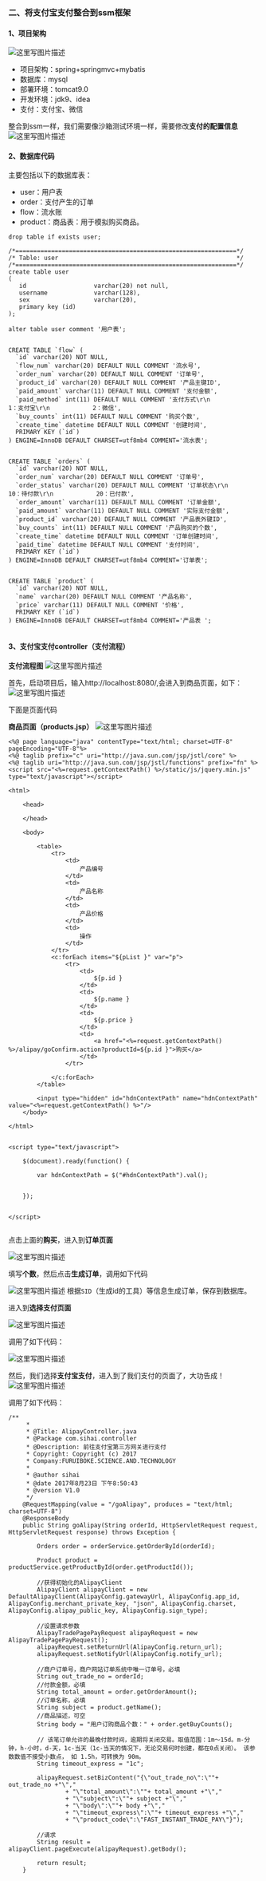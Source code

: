 
### 二、将支付宝支付整合到ssm框架

#### 1、项目架构
![这里写图片描述](https://img-blog.csdn.net/20180620155335825?watermark/2/text/aHR0cHM6Ly9ibG9nLmNzZG4ubmV0L3NpaGFpMTIzNDU=/font/5a6L5L2T/fontsize/400/fill/I0JBQkFCMA==/dissolve/70)

- 项目架构：spring+springmvc+mybatis
- 数据库：mysql
- 部署环境：tomcat9.0
- 开发环境：jdk9、idea
- 支付：支付宝、微信


整合到ssm一样，我们需要像沙箱测试环境一样，需要修改**支付的配置信息**
![这里写图片描述](https://img-blog.csdn.net/20180620170214281?watermark/2/text/aHR0cHM6Ly9ibG9nLmNzZG4ubmV0L3NpaGFpMTIzNDU=/font/5a6L5L2T/fontsize/400/fill/I0JBQkFCMA==/dissolve/70)

#### 2、数据库代码

主要包括以下的数据库表：

- user：用户表
- order：支付产生的订单
- flow：流水账
- product：商品表：用于模拟购买商品。
```
drop table if exists user;

/*==============================================================*/
/* Table: user                                                  */
/*==============================================================*/
create table user
(
   id                   varchar(20) not null,
   username             varchar(128),
   sex                  varchar(20),
   primary key (id)
);

alter table user comment '用户表';


CREATE TABLE `flow` (
  `id` varchar(20) NOT NULL,
  `flow_num` varchar(20) DEFAULT NULL COMMENT '流水号',
  `order_num` varchar(20) DEFAULT NULL COMMENT '订单号',
  `product_id` varchar(20) DEFAULT NULL COMMENT '产品主键ID',
  `paid_amount` varchar(11) DEFAULT NULL COMMENT '支付金额',
  `paid_method` int(11) DEFAULT NULL COMMENT '支付方式\r\n            1：支付宝\r\n            2：微信',
  `buy_counts` int(11) DEFAULT NULL COMMENT '购买个数',
  `create_time` datetime DEFAULT NULL COMMENT '创建时间',
  PRIMARY KEY (`id`)
) ENGINE=InnoDB DEFAULT CHARSET=utf8mb4 COMMENT='流水表';


CREATE TABLE `orders` (
  `id` varchar(20) NOT NULL,
  `order_num` varchar(20) DEFAULT NULL COMMENT '订单号',
  `order_status` varchar(20) DEFAULT NULL COMMENT '订单状态\r\n            10：待付款\r\n            20：已付款',
  `order_amount` varchar(11) DEFAULT NULL COMMENT '订单金额',
  `paid_amount` varchar(11) DEFAULT NULL COMMENT '实际支付金额',
  `product_id` varchar(20) DEFAULT NULL COMMENT '产品表外键ID',
  `buy_counts` int(11) DEFAULT NULL COMMENT '产品购买的个数',
  `create_time` datetime DEFAULT NULL COMMENT '订单创建时间',
  `paid_time` datetime DEFAULT NULL COMMENT '支付时间',
  PRIMARY KEY (`id`)
) ENGINE=InnoDB DEFAULT CHARSET=utf8mb4 COMMENT='订单表';


CREATE TABLE `product` (
  `id` varchar(20) NOT NULL,
  `name` varchar(20) DEFAULT NULL COMMENT '产品名称',
  `price` varchar(11) DEFAULT NULL COMMENT '价格',
  PRIMARY KEY (`id`)
) ENGINE=InnoDB DEFAULT CHARSET=utf8mb4 COMMENT='产品表 ';


```

#### 3、支付宝支付controller（支付流程）

**支付流程图**
![这里写图片描述](https://img-blog.csdn.net/20180620165147752?watermark/2/text/aHR0cHM6Ly9ibG9nLmNzZG4ubmV0L3NpaGFpMTIzNDU=/font/5a6L5L2T/fontsize/400/fill/I0JBQkFCMA==/dissolve/70)

首先，启动项目后，输入http://localhost:8080/,会进入到商品页面，如下：
![这里写图片描述](https://img-blog.csdn.net/20180620160715724?watermark/2/text/aHR0cHM6Ly9ibG9nLmNzZG4ubmV0L3NpaGFpMTIzNDU=/font/5a6L5L2T/fontsize/400/fill/I0JBQkFCMA==/dissolve/70)

下面是页面代码

**商品页面（products.jsp）**
![这里写图片描述](https://img-blog.csdn.net/20180620160814279?watermark/2/text/aHR0cHM6Ly9ibG9nLmNzZG4ubmV0L3NpaGFpMTIzNDU=/font/5a6L5L2T/fontsize/400/fill/I0JBQkFCMA==/dissolve/70)

```
<%@ page language="java" contentType="text/html; charset=UTF-8" pageEncoding="UTF-8"%>
<%@ taglib prefix="c" uri="http://java.sun.com/jsp/jstl/core" %>
<%@ taglib uri="http://java.sun.com/jsp/jstl/functions" prefix="fn" %>  
<script src="<%=request.getContextPath() %>/static/js/jquery.min.js" type="text/javascript"></script>

<html>

    <head>
        
    </head>
    
    <body>
        
        <table>
        	<tr>
        		<td>
        			产品编号
        		</td>
        		<td>
        			产品名称
        		</td>
        		<td>
        			产品价格
        		</td>
        		<td>
        			操作
        		</td>
        	</tr>
	        <c:forEach items="${pList }" var="p">
	        	<tr>
	        		<td>
	        			${p.id }
	        		</td>
	        		<td>
	        			${p.name }
	        		</td>
	        		<td>
	        			${p.price }
	        		</td>
	        		<td>
	        			<a href="<%=request.getContextPath() %>/alipay/goConfirm.action?productId=${p.id }">购买</a>
	        		</td>
	        	</tr>
	        	
	        </c:forEach>
        </table>
        
        <input type="hidden" id="hdnContextPath" name="hdnContextPath" value="<%=request.getContextPath() %>"/>
    </body>
    
</html>


<script type="text/javascript">

	$(document).ready(function() {
		
		var hdnContextPath = $("#hdnContextPath").val();
		
		
	});
	

</script>


```

点击上面的**购买**，进入到**订单页面**

![这里写图片描述](https://img-blog.csdn.net/20180620161120463?watermark/2/text/aHR0cHM6Ly9ibG9nLmNzZG4ubmV0L3NpaGFpMTIzNDU=/font/5a6L5L2T/fontsize/400/fill/I0JBQkFCMA==/dissolve/70)


填写**个数**，然后点击**生成订单**，调用如下代码

![这里写图片描述](https://img-blog.csdn.net/20180620161348895?watermark/2/text/aHR0cHM6Ly9ibG9nLmNzZG4ubmV0L3NpaGFpMTIzNDU=/font/5a6L5L2T/fontsize/400/fill/I0JBQkFCMA==/dissolve/70)
根据`SID`（生成id的工具）等信息生成订单，保存到数据库。

进入到**选择支付页面**

![这里写图片描述](https://img-blog.csdn.net/20180620161452619?watermark/2/text/aHR0cHM6Ly9ibG9nLmNzZG4ubmV0L3NpaGFpMTIzNDU=/font/5a6L5L2T/fontsize/400/fill/I0JBQkFCMA==/dissolve/70)

调用了如下代码：

![这里写图片描述](https://img-blog.csdn.net/20180620161534326?watermark/2/text/aHR0cHM6Ly9ibG9nLmNzZG4ubmV0L3NpaGFpMTIzNDU=/font/5a6L5L2T/fontsize/400/fill/I0JBQkFCMA==/dissolve/70)


然后，我们选择**支付宝支付**，进入到了我们支付的页面了，大功告成！
![这里写图片描述](https://img-blog.csdn.net/201806201616503?watermark/2/text/aHR0cHM6Ly9ibG9nLmNzZG4ubmV0L3NpaGFpMTIzNDU=/font/5a6L5L2T/fontsize/400/fill/I0JBQkFCMA==/dissolve/70)

调用了如下代码：

```
/**
	 *
	 * @Title: AlipayController.java
	 * @Package com.sihai.controller
	 * @Description: 前往支付宝第三方网关进行支付
	 * Copyright: Copyright (c) 2017
	 * Company:FURUIBOKE.SCIENCE.AND.TECHNOLOGY
	 *
	 * @author sihai
	 * @date 2017年8月23日 下午8:50:43
	 * @version V1.0
	 */
	@RequestMapping(value = "/goAlipay", produces = "text/html; charset=UTF-8")
	@ResponseBody
	public String goAlipay(String orderId, HttpServletRequest request, HttpServletRequest response) throws Exception {

		Orders order = orderService.getOrderById(orderId);

		Product product = productService.getProductById(order.getProductId());

		//获得初始化的AlipayClient
		AlipayClient alipayClient = new DefaultAlipayClient(AlipayConfig.gatewayUrl, AlipayConfig.app_id, AlipayConfig.merchant_private_key, "json", AlipayConfig.charset, AlipayConfig.alipay_public_key, AlipayConfig.sign_type);

		//设置请求参数
		AlipayTradePagePayRequest alipayRequest = new AlipayTradePagePayRequest();
		alipayRequest.setReturnUrl(AlipayConfig.return_url);
		alipayRequest.setNotifyUrl(AlipayConfig.notify_url);

		//商户订单号，商户网站订单系统中唯一订单号，必填
		String out_trade_no = orderId;
		//付款金额，必填
		String total_amount = order.getOrderAmount();
		//订单名称，必填
		String subject = product.getName();
		//商品描述，可空
		String body = "用户订购商品个数：" + order.getBuyCounts();

		// 该笔订单允许的最晚付款时间，逾期将关闭交易。取值范围：1m～15d。m-分钟，h-小时，d-天，1c-当天（1c-当天的情况下，无论交易何时创建，都在0点关闭）。 该参数数值不接受小数点， 如 1.5h，可转换为 90m。
    	String timeout_express = "1c";

		alipayRequest.setBizContent("{\"out_trade_no\":\""+ out_trade_no +"\","
				+ "\"total_amount\":\""+ total_amount +"\","
				+ "\"subject\":\""+ subject +"\","
				+ "\"body\":\""+ body +"\","
				+ "\"timeout_express\":\""+ timeout_express +"\","
				+ "\"product_code\":\"FAST_INSTANT_TRADE_PAY\"}");

		//请求
		String result = alipayClient.pageExecute(alipayRequest).getBody();

		return result;
	}
```







